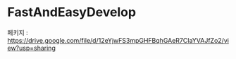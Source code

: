 # FastAndEasyDevelop

페키지 : https://drive.google.com/file/d/12eYjwFS3mpGHFBqhGAeR7CIaYVAJfZo2/view?usp=sharing
